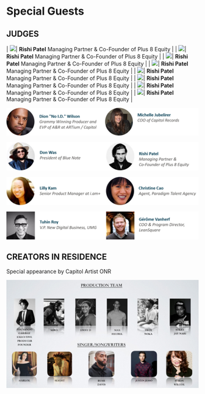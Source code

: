 # Special Guests

## JUDGES

| ![](http://res.cloudinary.com/capitol-music-group/image/upload/t_round_profile_150/Hackathon%20Judges/Rishi_Patel_Photo)| **Rishi Patel** Managing Partner & Co-Founder of Plus 8 Equity |
| ![](http://res.cloudinary.com/capitol-music-group/image/upload/t_round_profile_150/Hackathon%20Judges/Rishi_Patel_Photo)| **Rishi Patel** Managing Partner & Co-Founder of Plus 8 Equity |
| ![](http://res.cloudinary.com/capitol-music-group/image/upload/t_round_profile_150/Hackathon%20Judges/Rishi_Patel_Photo)| **Rishi Patel** Managing Partner & Co-Founder of Plus 8 Equity |
| ![](http://res.cloudinary.com/capitol-music-group/image/upload/t_round_profile_150/Hackathon%20Judges/Rishi_Patel_Photo)| **Rishi Patel** Managing Partner & Co-Founder of Plus 8 Equity |
| ![](http://res.cloudinary.com/capitol-music-group/image/upload/t_round_profile_150/Hackathon%20Judges/Rishi_Patel_Photo)| **Rishi Patel** Managing Partner & Co-Founder of Plus 8 Equity |
| ![](http://res.cloudinary.com/capitol-music-group/image/upload/t_round_profile_150/Hackathon%20Judges/Rishi_Patel_Photo)| **Rishi Patel** Managing Partner & Co-Founder of Plus 8 Equity |
| ![](http://res.cloudinary.com/capitol-music-group/image/upload/t_round_profile_150/Hackathon%20Judges/Rishi_Patel_Photo)| **Rishi Patel** Managing Partner & Co-Founder of Plus 8 Equity |
| ![](http://res.cloudinary.com/capitol-music-group/image/upload/t_round_profile_150/Hackathon%20Judges/Rishi_Patel_Photo)| **Rishi Patel** Managing Partner & Co-Founder of Plus 8 Equity |


![](../.gitbook/assets/bio-1.png)

![](../.gitbook/assets/bio-2%20%281%29.png)

![](../.gitbook/assets/bio3.png)

![](../.gitbook/assets/bio-4.png)

## CREATORS IN RESIDENCE

Special appearance by Capitol Artist ONR

![](../.gitbook/assets/paradise.png)

